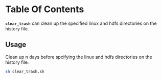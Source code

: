 Table Of Contents
==================

**`clear_trash`** can clean up the specified linux and hdfs directories on the history file.

## Usage
Clean up n days before spcifying the linux and hdfs directories on the history file.
``` bash
sh clear_trash.sh
```
